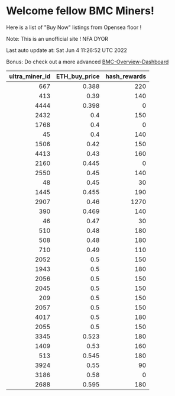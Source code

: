 # Welcome fellow BMC Miners!
Here is a list of "Buy Now" listings from Opensea floor !

Note: This is an unofficial site ! NFA DYOR

Last auto update at: Sat Jun  4 11:26:52 UTC 2022

Bonus: Do check out a more advanced [BMC-Overview-Dashboard](https://dune.com/defifunk/BMC-Overview-Dashboard)


|   ultra_miner_id |   ETH_buy_price |   hash_rewards |
|-----------------:|----------------:|---------------:|
|              667 |           0.388 |            220 |
|              413 |           0.39  |            140 |
|             4444 |           0.398 |              0 |
|             2432 |           0.4   |            150 |
|             1768 |           0.4   |              0 |
|               45 |           0.4   |            140 |
|             1506 |           0.42  |            150 |
|             4413 |           0.43  |            160 |
|             2160 |           0.445 |              0 |
|             2550 |           0.45  |            140 |
|               48 |           0.45  |             30 |
|             1445 |           0.455 |            190 |
|             2907 |           0.46  |           1270 |
|              390 |           0.469 |            140 |
|               46 |           0.47  |             30 |
|              510 |           0.48  |            180 |
|              508 |           0.48  |            180 |
|              710 |           0.49  |            110 |
|             2052 |           0.5   |            150 |
|             1943 |           0.5   |            180 |
|             2056 |           0.5   |            150 |
|             2045 |           0.5   |            150 |
|              209 |           0.5   |            150 |
|             2057 |           0.5   |            150 |
|             4017 |           0.5   |            180 |
|             2055 |           0.5   |            150 |
|             3345 |           0.523 |            180 |
|             1409 |           0.53  |            160 |
|              513 |           0.545 |            180 |
|             3924 |           0.55  |             90 |
|             3186 |           0.58  |              0 |
|             2688 |           0.595 |            180 |